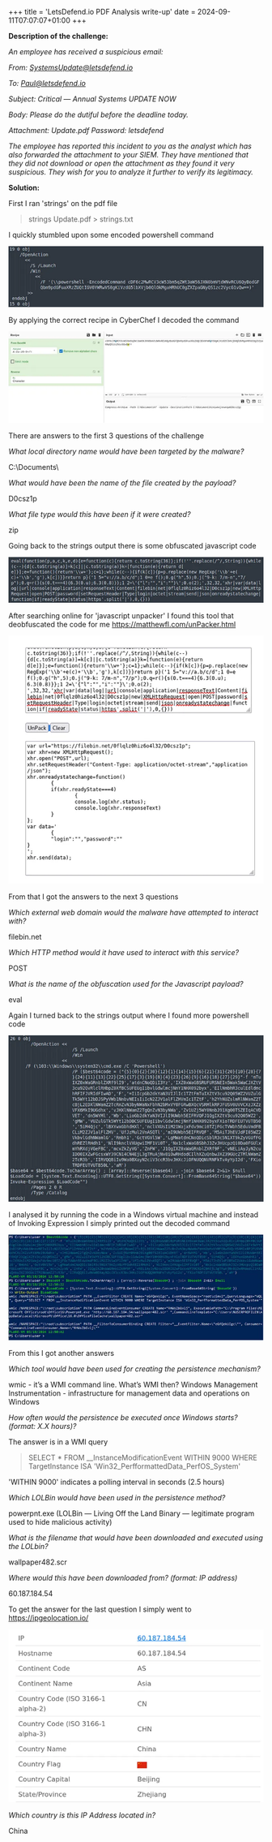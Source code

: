 +++
title = 'LetsDefend.io PDF Analysis write-up'
date = 2024-09-11T07:07:07+01:00
+++

**Description of the challenge:**

*An employee has received a suspicious email:*

*From: SystemsUpdate@letsdefend.io*

*To: Paul@letsdefend.io*

*Subject: Critical — Annual Systems UPDATE NOW*

*Body: Please do the dutiful before the deadline today.*

*Attachment: Update.pdf Password: letsdefend*

*The employee has reported this incident to you as the analyst which has also forwarded the attachment to your SIEM. They have mentioned that they did not download or open the attachment as they found it very suspicious. They wish for you to analyze it further to verify its legitimacy.*

**Solution:**

First I ran 'strings' on the pdf file

> strings Update.pdf > strings.txt

I quickly stumbled upon some encoded powershell command

![alt](images/img1.png)

By applying the correct recipe in CyberChef I decoded the command

![alt](images/img2.png)

There are answers to the first 3 questions of the challenge

*What local directory name would have been targeted by the malware?*

C:\Documents\

*What would have been the name of the file created by the payload?*

D0csz1p

*What file type would this have been if it were created?*

zip

Going back to the strings output there is some obfuscated javascript code

![alt](images/img3.png)

After searching online for 'javascript unpacker' I found this tool that deobfuscated the code for me https://matthewfl.com/unPacker.html

![alt](images/img4.png)

From that I got the answers to the next 3 questions

*Which external web domain would the malware have attempted to interact with?*

filebin.net

*Which HTTP method would it have used to interact with this service?*

POST

*What is the name of the obfuscation used for the Javascript payload?*

eval

Again I turned back to the strings output where I found more powershell code

![alt](images/img5.png)

I analysed it by running the code in a Windows virtual machine and instead of Invoking Expression I simply printed out the decoded command

![alt](images/img6.png)

From this I got another answers

*Which tool would have been used for creating the persistence mechanism?*

wmic - it’s a WMI command line. What’s WMI then? Windows Management Instrumentation - infrastructure for management data and operations on Windows

*How often would the persistence be executed once Windows starts? (format: X.X hours)?*

The answer is in a WMI query

> SELECT * FROM __InstanceModificationEvent WITHIN 9000 WHERE TargetInstance ISA 'Win32_PerfformattedData_PerfOS_System'

'WITHIN 9000' indicates a polling interval in seconds (2.5 hours)

*Which LOLBin would have been used in the persistence method?*

powerpnt.exe (LOLBin — Living Off the Land Binary — legitimate program used to hide malicious activity)

*What is the filename that would have been downloaded and executed using the LOLbin?*

wallpaper482.scr

*Where would this have been downloaded from? (format: IP address)*

60.187.184.54

To get the answer for the last question I simply went to https://ipgeolocation.io/

![alt](images/img7.png)

*Which country is this IP Address located in?*

China